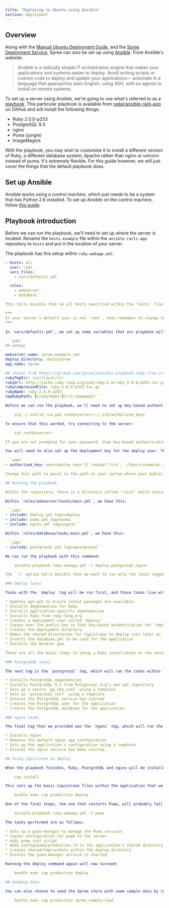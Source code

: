 ```yaml
---
title: "Deploying to Ubuntu using Ansible"
section: deployment
---
```


## Overview

Along with the [Manual Ubuntu Deployment Guide](/developer/manual-ubuntu.html), and the [Spree Deployment Service](/developer/deployment-service.html), Spree can also be set up using [Ansible](http://ansibleworks.com). From Ansible's website:

> Ansible is a radically simple IT orchestration engine that makes your applications and systems easier to deploy. Avoid writing scripts or custom code to deploy and update your applications— automate in a language that approaches plain English, using SSH, with no agents to install on remote systems.

To set up a server using Ansible, we're going to use what's referred to as a [playbook](http://www.ansibleworks.com/docs/playbooks.html). This particular playbook is available from [radar/ansible-rails-app](https://github.com/radar/ansible-rails-app) on GitHub and will install the following things:

- Ruby 2.0.0-p253
- PostgreSQL 9.3
- nginx
- Puma (jungle)
- ImageMagick

With the playbook, you may wish to customize it to install a different version of Ruby, a different database system, Apache rather than nginx or unicorn instead of puma. It's extremely flexible. For this guide however, we will just cover the things that the default playbook does.

## Set up Ansible

Ansible works using a *control machine*, which just needs to be a system that has Python 2.6 installed. To set up Ansible on the control machine, follow [this guide](http://www.ansibleworks.com/docs/intro_installation.html#id11).

## Playbook introduction

Before we can run the playbook, we'll need to set up where the server is located. Rename the `hosts.example` file within the `ansible-rails-app` repository to `hosts` and put in the location of your server.

The playbook has this setup within `ruby-webapp.yml`:

```yaml
- hosts: all
  user: root
  vars_files:
    - vars/defaults.yml

  roles:
    - webserver
    - database```

This tells Ansible that on all hosts specified within the `hosts` file, we want to use the user `root` and the variables from `vars/defaults.yml`. On these hosts, we want to give them the roles of `webserver` and `database`. Since we're only setting up one host here, that is a good setup. If we wanted the server and the database to be on separate hosts, then we would need to configure it as such within the playbook.

***
If your server's default user is not `root`, then remember to change that here.
***

In `vars/defaults.yml`, we set up some variables that our playbook will reference later on:

```yaml
## webapp

webserver_name: spree.example.com
deploy_directory: /data/spree
app_name: spree

## stolen from https://github.com/jgrowl/ansible-playbook-ruby-from-src
rubyTmpDir: /usr/local/src
rubyUrl: http://cache.ruby-lang.org/pub/ruby/2.0/ruby-2.0.0-p353.tar.gz
rubyCompressedFile: ruby-2.0.0-p353.tar.gz
rubyName: ruby-2.0.0-p353
tmpRubyPath: {{rubyTmpDir}}/{{rubyName}}```

Before we can run the playbook, we'll need to set up key-based authentication on the server so we are not asked for our password. To do this, we can run this command:

    scp ~/.ssh/id_rsa.pub root@<server>:~/.ssh/authorized_keys

To ensure that this worked, try connecting to the server:

    ssh root@<server>

If you are not prompted for your password, then key-based authentication is setup.

You will need to also set up the deployment key for the deploy user. This is done in `roles/webserver/tasks/deploy.yml` with this line:

```yaml
- authorized_key: user=deploy key="{{ lookup('file', '/Users/example/.ssh/id_rsa.pub') }}"```

Change this path to point to the path on your system where your public key resides.

## Running the playbook

Within the repository, there is a directory called "roles" which contains two sub-directories for the roles that are defined within `ruby-webapp.yml`. In each of these sub-directories there is another directory called `tasks` which defines the tasks that should be run for these roles. The `main.yml` within these directories lists the tasks that need to be run.

Within `roles/webserver/tasks/main.yml`, we have this:

```yaml
- include: deploy.yml tags=deploy
- include: puma.yml tags=puma
- include: nginx.yml tags=nginx```

Within `roles/database/tasks.main.yml`, we have this:

```yaml
- include: postgresql.yml tags=postgresql```

We can run the playbook with this command:

    ansible-playbook ruby-webapp.yml -t deploy,postgresql,nginx

The `-t` option tells Ansible that we want to run only the tasks tagged with those tags, in that order.

### Deploy tasks

Tasks with the `deploy` tag will be run first, and those tasks live within `roles/webserver/tasks/deploy.yml`. These tasks perform the following actions:

* Updates apt-get to ensure latest packages are available
* Installs dependencies for Ruby
* Installs application-specific dependencies
* Installs Ruby from ruby-lang.org
* Creates a deployment user called "deploy"
* Copies over the public key so that key-based authentication for "deploy" works
* Creates the deployment directory
* Makes the shared directories for Capistrano to deploy into later on
* Inserts the database.yml to be used for the application
* Installs the Bundler gem

These are all the basic steps to setup a Ruby installation on the server, as well as a directory on the server to deploy the application into.

### PostgreSQL tasks

The next tag is the `postgresql` tag, which will run the tasks within `roles/database/tasks/postgresql.yml`. These tasks do these actions:

* Installs PostgreSQL dependencies
* Installs PostgreSQL 9.3 from Postgresql.org's own apt repository
* Sets up a secure `pg_hba.conf` using a template
* Sets up `postgresql.conf` using a template
* Ensures the PostgreSQL service has started
* Creates the PostgreSQL user for the application
* Creates the PostgreSQL database for the application

### nginx tasks

The final tag that we provided was the `nginx` tag, which will run the tasks listed within `roles/webserver/tasks/nginx.yml`. These tasks do these things:

* Installs nginx
* Removes the default nginx app configuration
* Sets up the application's configuration using a template
* Ensures the nginx service has been started.

## Using Capistrano to deploy

When the playbook finishes, Ruby, PostgreSQL and nginx will be installed and from this point we can then deploy the application to the server using Capistrano. We can set up Capistrano within our application by running this command:

    cap install

This sets up the basic Capistrano files within the application that we need to deploy. The `ansible-rails-app` repository contains a `deploy.rb` which you can use as a starting point within your application. Configure `config/deploy/production.rb` to point to the correct server, and then run this command to deploy:

    bundle exec cap production deploy

One of the final steps, the one that restarts Puma, will probably fail because we have not yet set up Puma on the server. We can rectify this by setting that up on the server using Ansible within the `ansible-rails-app` directory:

    ansible-playbook ruby-webapp.yml -t puma

The tasks performed are as follows:

* Sets up a puma-manager to manage the Puma services
* Copies configuration for puma to the server
* Adds puma init script
* Adds config/puma/production.rb to the application's shared directory
* Creates shared/tmp/sockets within the deploy directory
* Ensures the puma-manager service is started.

Running the deploy command again will now succeed:

    bundle exec cap production deploy

## Seeding data

You can also choose to seed the Spree store with some sample data by running this command:

    bundle exec cap production spree_sample:load

